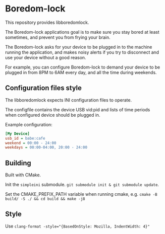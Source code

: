 # Boredom-lock
This repository provides libboredomlock.

The Boredom-lock applications goal is to make sure you stay bored at least sometimes, and prevent you from frying your brain.

The Boredom-lock asks for your device to be plugged in to the machine running the application, and makes noisy alerts if you try to disconnect and use your device without a good reason.

For example, you can configure Boredom-lock to demand your device to be plugged in from 8PM to 6AM every day, and all the time during weekends.

## Configuration files style
The libboredomlock expects INI configuration files to operate.

The configfile contains the device USB vid:pid and lists of time periods when configured device should be plugged in.

Example configuration:
```ini
[My Device]
usb_id = babe:cafe
weekend = 00:00 - 24:00
weekdays = 00:00-04:00, 20:00 - 24:00
```

## Building
Built with CMake.

Init the `simpleini` submodule. `git submodule init & git submodule update`.

Set the CMAKE\_PREFIX\_PATH variable when running cmake, e.g.
`cmake -B build/ -S ./ && cd build && make -j8`

## Style
Use `clang-format -style="{BasedOnStyle: Mozilla, IndentWidth: 4}"`

